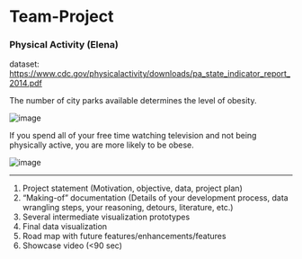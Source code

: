 # Team-Project



### Physical Activity (Elena)
dataset: https://www.cdc.gov/physicalactivity/downloads/pa_state_indicator_report_2014.pdf

The number of city parks available determines the level of obesity.

![image](https://user-images.githubusercontent.com/32119820/33304536-4b7c25ba-d3be-11e7-8646-d9d09a3b1a6f.png)

If you spend all of your free time watching television and not being physically active, you are more likely to be obese.

![image](https://user-images.githubusercontent.com/32119820/33304589-a45ad1cc-d3be-11e7-88c3-b711e073261c.png)




---------
1. Project statement (Motivation, objective, data, project plan)
2. “Making-of” documentation (Details of your development process, data wrangling steps, your reasoning,
detours, literature, etc.)
3. Several intermediate visualization prototypes
4. Final data visualization
5. Road map with future features/enhancements/features
6. Showcase video (<90 sec)
